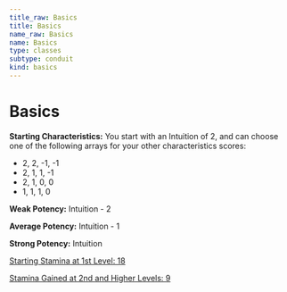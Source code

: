 ```yaml
---
title_raw: Basics
title: Basics
name_raw: Basics
name: Basics
type: classes
subtype: conduit
kind: basics
---
```


# Basics

**Starting Characteristics:** You start with an Intuition of 2, and can choose one of the following arrays for your other characteristics scores:

- 2, 2, -1, -1
- 2, 1, 1, -1
- 2, 1, 0, 0
- 1, 1, 1, 0

**Weak Potency:** Intuition - 2

**Average Potency:** Intuition - 1

**Strong Potency:** Intuition

[Starting Stamina at 1st Level: 18](./Starting%20Stamina%20At%201st%20Level%2018.md)

[Stamina Gained at 2nd and Higher Levels: 9](./Stamina%20Gained%20At%202nd%20And%20Higher%20Levels%209.md)
